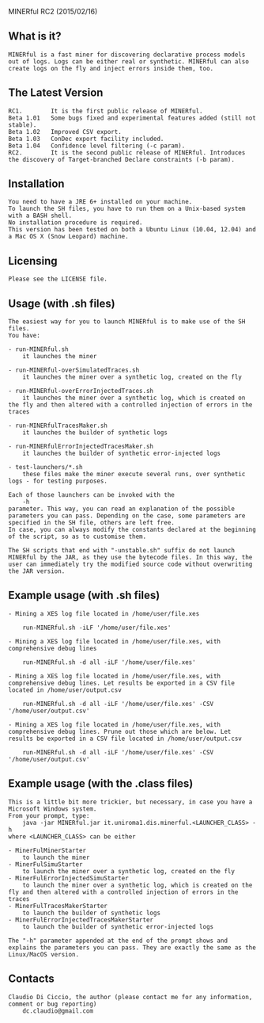MINERful RC2 (2015/02/16)


  What is it?
  -----------

    MINERful is a fast miner for discovering declarative process models out of logs. Logs can be either real or synthetic. MINERful can also create logs on the fly and inject errors inside them, too.


  The Latest Version
  ------------------

    RC1.        It is the first public release of MINERful.
    Beta 1.01	Some bugs fixed and experimental features added (still not stable).
    Beta 1.02	Improved CSV export.
    Beta 1.03   ConDec export facility included.
    Beta 1.04   Confidence level filtering (-c param).
    RC2.        It is the second public release of MINERful. Introduces the discovery of Target-branched Declare constraints (-b param).


  Installation
  ------------

    You need to have a JRE 6+ installed on your machine.
    To launch the SH files, you have to run them on a Unix-based system with a BASH shell.
    No installation procedure is required.
    This version has been tested on both a Ubuntu Linux (10.04, 12.04) and a Mac OS X (Snow Leopard) machine.

  Licensing
  ---------

    Please see the LICENSE file.


  Usage (with .sh files)
  ---------

    The easiest way for you to launch MINERful is to make use of the SH files.
    You have:

    - run-MINERful.sh
        it launches the miner

    - run-MINERful-overSimulatedTraces.sh
        it launches the miner over a synthetic log, created on the fly

    - run-MINERful-overErrorInjectedTraces.sh
        it launches the miner over a synthetic log, which is created on the fly and then altered with a controlled injection of errors in the traces

    - run-MINERfulTracesMaker.sh
        it launches the builder of synthetic logs

    - run-MINERfulErrorInjectedTracesMaker.sh
        it launches the builder of synthetic error-injected logs

    - test-launchers/*.sh
        these files make the miner execute several runs, over synthetic logs - for testing purposes.

    Each of those launchers can be invoked with the
        -h
    parameter. This way, you can read an explanation of the possible parameters you can pass. Depending on the case, some parameters are specified in the SH file, others are left free.
    In case, you can always modify the constants declared at the beginning of the script, so as to customise them.

    The SH scripts that end with "-unstable.sh" suffix do not launch MINERful by the JAR, as they use the bytecode files. In this way, the user can immediately try the modified source code without overwriting the JAR version.

  Example usage (with .sh files)
  --------
    
    - Mining a XES log file located in /home/user/file.xes

        run-MINERful.sh -iLF '/home/user/file.xes' 
    
    - Mining a XES log file located in /home/user/file.xes, with comprehensive debug lines

        run-MINERful.sh -d all -iLF '/home/user/file.xes' 
    
    - Mining a XES log file located in /home/user/file.xes, with comprehensive debug lines. Let results be exported in a CSV file located in /home/user/output.csv

        run-MINERful.sh -d all -iLF '/home/user/file.xes' -CSV '/home/user/output.csv'
    
    - Mining a XES log file located in /home/user/file.xes, with comprehensive debug lines. Prune out those which are below. Let results be exported in a CSV file located in /home/user/output.csv

        run-MINERful.sh -d all -iLF '/home/user/file.xes' -CSV '/home/user/output.csv'


  Example usage (with the .class files)
  ---------

    This is a little bit more trickier, but necessary, in case you have a Microsoft Windows system.
    From your prompt, type:
        java -jar MINERful.jar it.uniroma1.dis.minerful.<LAUNCHER_CLASS> -h
    where <LAUNCHER_CLASS> can be either

    - MinerFulMinerStarter
        to launch the miner
    - MinerFulSimuStarter
        to launch the miner over a synthetic log, created on the fly
    - MinerFulErrorInjectedSimuStarter
        to launch the miner over a synthetic log, which is created on the fly and then altered with a controlled injection of errors in the traces
    - MinerFulTracesMakerStarter
        to launch the builder of synthetic logs
    - MinerFulErrorInjectedTracesMakerStarter
        to launch the builder of synthetic error-injected logs

    The "-h" parameter appended at the end of the prompt shows and explains the parameters you can pass. They are exactly the same as the Linux/MacOS version.


  Contacts
  --------

    Claudio Di Ciccio, the author (please contact me for any information, comment or bug reporting)
        dc.claudio@gmail.com
